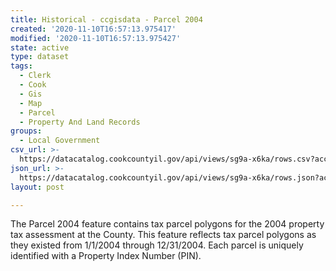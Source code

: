 ```yaml
---
title: Historical - ccgisdata - Parcel 2004
created: '2020-11-10T16:57:13.975417'
modified: '2020-11-10T16:57:13.975427'
state: active
type: dataset
tags:
  - Clerk
  - Cook
  - Gis
  - Map
  - Parcel
  - Property And Land Records
groups:
  - Local Government
csv_url: >-
  https://datacatalog.cookcountyil.gov/api/views/sg9a-x6ka/rows.csv?accessType=DOWNLOAD
json_url: >-
  https://datacatalog.cookcountyil.gov/api/views/sg9a-x6ka/rows.json?accessType=DOWNLOAD
layout: post

---
```

The Parcel 2004 feature contains tax parcel polygons for the 2004 property tax assessment at the County. This feature reflects tax parcel polygons as they existed from 1/1/2004 through 12/31/2004. Each parcel is uniquely identified with a Property Index Number (PIN).
